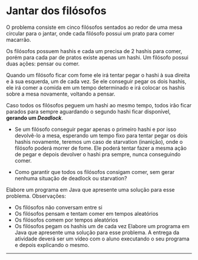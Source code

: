 # Jantar dos filósofos

O problema consiste em cinco filósofos sentados ao redor de uma mesa circular para o
jantar, onde cada filósofo possui um prato para comer macarrão. 

Os filósofos possuem hashis e
cada um precisa de 2 hashis para comer, porém para cada par de pratos existe apenas um hashi.
Um filósofo possui duas ações: pensar ou comer.

Quando um filósofo ficar com fome ele irá
tentar pegar o hashi à sua direita e à sua esquerda, um de cada vez. Se ele conseguir pegar os
dois hashis, ele irá comer a comida em um tempo determinado e irá colocar os hashis sobre a
mesa novamente, voltando a pensar.


Caso todos os filósofos peguem um hashi ao mesmo tempo, todos irão ficar parados para
sempre aguardando o segundo hashi ficar disponível, **gerando um ***Deadlock*****.


- Se um filósofo conseguir pegar apenas o primeiro hashi e por isso devolvê-lo a mesa, esperando
um tempo fixo para tentar pegar os dois hashis novamente, teremos um caso de starvation
(inanição), onde o filósofo poderá morrer de fome. Ele poderá tentar fazer a mesma ação de
pegar e depois devolver o hashi pra sempre, nunca conseguindo comer.


- Como garantir que todos os filósofos consigam comer, sem gerar nenhuma situação de deadlock
ou starvation?


Elabore um programa em Java que apresente uma solução para esse problema.
Observações:
- Os filósofos não conversam entre si
- Os filósofos pensam e tentam comer em tempos aleatórios
- Os filósofos comem por tempos aleatórios
- Os filósofos pegam os hashis um de cada vez
  Elabore um programa em Java que apresente uma solução para esse problema. A entrega da
  atividade deverá ser um vídeo com o aluno executando o seu programa e depois explicando o
  mesmo.

---
